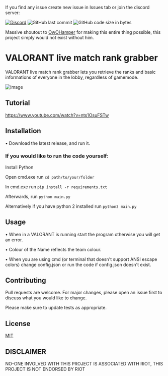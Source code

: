 If you find any issue create new issue in Issues tab or join the discord server:

[![Discord](https://img.shields.io/discord/872101595037446144?color=%236a7ec5&label=discord&logo=discord&style=plastic)](https://discord.gg/HeTKed64Ka) 
![GitHub last commit](https://img.shields.io/github/last-commit/isaacKenyon/valorant-live-match-rank-grabber?logo=github&style=plastic)
![GitHub code size in bytes](https://img.shields.io/github/languages/code-size/isaacKenyon/valorant-live-match-rank-grabber?color=bright%20green&logo=github&style=plastic)

Massive shoutout to [OwOHamper](https://github.com/OwOHamper) for making this entire thing possible, this project simply would not exist without him.
# VALORANT live match rank grabber

VALORANT live match rank grabber lets you retrieve the ranks and basic informations of everyone in the lobby, regardless of gamemode.



![image](https://user-images.githubusercontent.com/74879467/128511983-6b5e1dcd-3231-4b1e-99f5-3d01e7ccd643.png)

## Tutorial
https://www.youtube.com/watch?v=nts1OsuFSTw

## Installation
 • Download the latest release, and run it.

### **If you would like to run the code yourself:**

Install Python

Open cmd.exe run `cd path/to/your/folder` 

In cmd.exe run `pip install -r requirements.txt`

Afterwards, run `python main.py`

Alternatively if you have python 2 installed run `python3 main.py`


## Usage
 • When in a VALORANT is running start the program otherwise you will get an error.
 
 • Colour of the Name reflects the team colour.

 • When you are using cmd (or terminal that doesn't support ANSI escape colors) change config.json or run the code if config.json doesn't exist.


## Contributing
Pull requests are welcome. For major changes, please open an issue first to discuss what you would like to change.

Please make sure to update tests as appropriate.

## License
[MIT](https://choosealicense.com/licenses/mit/)

## DISCLAIMER
NO-ONE INVOLVED WITH THIS PROJECT IS ASSOCIATED WITH RIOT, THIS PROJECT IS NOT ENDORSED BY RIOT
